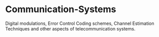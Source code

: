 # Communication-Systems
Digital modulations, Error Control Coding schemes, Channel Estimation Techniques and other aspects of telecommunication systems.
